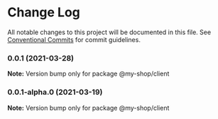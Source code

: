 # Change Log

All notable changes to this project will be documented in this file.
See [Conventional Commits](https://conventionalcommits.org) for commit guidelines.

### 0.0.1 (2021-03-28)

**Note:** Version bump only for package @my-shop/client

### 0.0.1-alpha.0 (2021-03-19)

**Note:** Version bump only for package @my-shop/client
